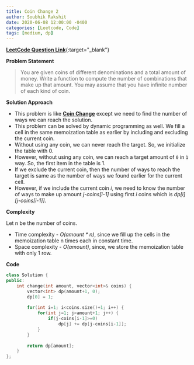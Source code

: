 ```yaml
---
title: Coin Change 2
author: Soubhik Rakshit
date: 2020-06-08 12:00:00 -0400
categories: [Leetcode, Code]
tags: [medium, dp]
---
```


[**LeetCode Question Link**](https://leetcode.com/problems/coin-change-2/){:target="_blank"}

**Problem Statement**

> You are given coins of different denominations and a total amount of money. Write a function to compute the number of combinations that make up that amount. You may assume that you have infinite number of each kind of coin.

**Solution Approach**

* This problem is like [**Coin Change**]({{site.url}}/posts/coin-change/) except we need to find the number of ways we can reach the solution.
* This problem can be solved by dynamic programming as well. We fill a cell in the same memoization table as earlier by including and excluding the current coin.
* Without using any coin, we can never reach the target. So, we initialize the table with 0.
* However, without using any coin, we can reach a target amount of `0` in `1` way. So, the first item in the table is 1.
* If we exclude the current coin, then the number of ways to reach the target is same as the number of ways we found earlier for the current cell.
* However, if we include the current coin _i_, we need to know the number of ways to make up amount _j-coins[i-1]_ using first _i_ coins which is _dp[i][j-coins[i-1]]_.

**Complexity**

Let n be the number of coins.
* Time complexity - _O(amount * n)_, since we fill up the cells in the memoization table n times each in constant time.
* Space complexity - _O(amount)_, since, we store the memoization table with only 1 row.

**Code**

```c++
class Solution {
public:
    int change(int amount, vector<int>& coins) {
        vector<int> dp(amount+1, 0);
        dp[0] = 1;
        
        for(int i=1; i<coins.size()+1; i++) {
            for(int j=1; j<amount+1; j++) {
                if(j-coins[i-1]>=0)
                    dp[j] += dp[j-coins[i-1]];
            }
        }
            
        return dp[amount];
    }
};
```